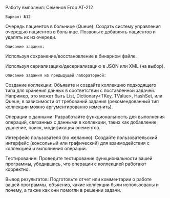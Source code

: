 Работу выполнил: Семенов Егор АТ-212

    Вариант №12

Очередь пациентов в больнице (Queue): Создать систему управления очередью пациентов в больнице. Позвольте добавлять пациентов и удалять их из очереди.

    Описание задания:


Используя сохранение/восстановление в бинарном файле.

Используя сериализацию/десериализацию в JSON или XML (на выбор).

    Описание задания из предыдущей лабораторной:

Создание коллекции: Объявите и создайте коллекцию подходящего типа для хранения данных в соответствии с поставленной задачей. Например, это может быть List<T>, Dictionary<TKey, TValue>, HashSet<T>, или Queue<T>, в зависимости от требований задания (рекомендованный тип коллекции можно аргументированно изменить).

Операции с данными: Разработайте функциональность для выполнения операций, связанных с данными в коллекции, таких как добавление, удаление, поиск, модификация элементов.

Интерфейс пользователя (по желанию): Создайте пользовательский интерфейс (консольный или графический) для взаимодействия с коллекцией и выполнения операций.

Тестирование: Проведите тестирование функциональности вашей программы, убедившись, что операции с коллекцией работают корректно.

Вывод результатов: Подготовьте отчет или комментарии о работе вашей программы, объяснив, какие коллекции были использованы и почему, а также как они помогли в решении задачи.